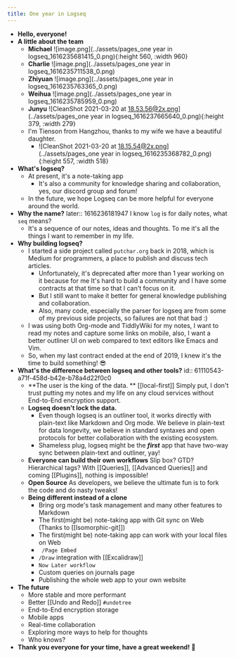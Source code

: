 ```yaml
---
title: One year in Logseq
---
```


- **Hello, everyone!**
- **A little about the team**
    - **Michael**
      ![image.png](../assets/pages_one year in logseq_1616235681415_0.png){:height 560, :width 960}
    - **Charlie**  ![image.png](../assets/pages_one year in logseq_1616235711538_0.png)
    - **Zhiyuan**
      ![image.png](../assets/pages_one year in logseq_1616235763365_0.png)
    - **Weihua**
      ![image.png](../assets/pages_one year in logseq_1616235785959_0.png)
    - **Junyu**
      ![CleanShot 2021-03-20 at 18.53.56@2x.png](../assets/pages_one year in logseq_1616237665640_0.png){:height 379, :width 279}
    - I'm Tienson from Hangzhou, thanks to my wife we have a beautiful daughter.
        - ![CleanShot 2021-03-20 at 18.15.54@2x.png](../assets/pages_one year in logseq_1616235368782_0.png){:height 557, :width 518}
- **What's logseq?**
    - At present, it's a note-taking app
        - It's also a community for knowledge sharing and collaboration, yes, our discord group and forum!
    - In the future, we hope Logseq can be more helpful for everyone around the world.
- **Why the name?**
  later:: 1616236181947
  I know `log` is for daily notes, what `seq` means?
    - It's a sequence of our notes, ideas and thoughts. To me it's all the things I want to remember in my life.
- **Why building logseq?**
    - I started a side project called `putchar.org` back in 2018, which is Medium for programmers, a place to publish and discuss tech articles.
        - Unfortunately, it's deprecated after more than 1 year working on it because for me It's hard to build a community and I have some contracts at that time so that I can't focus on it.
        - But I still want to make it better for general knowledge publishing and collaboration.
        - Also, many code, especially the parser for logseq are from some of my previous side projects, so failures are not that bad :)
    - I was using both Org-mode and TiddlyWiki for my notes, I want to read my notes and capture some links on mobile, also, I want a better outliner UI on web  compared to text editors like Emacs and Vim.
    - So, when my last contract ended at the end of 2019, I knew it's the time to build something! 😎
- **What's the difference between logseq and other tools?**
  id:: 61110543-a71f-458d-b42e-b78a4d22f0c0
    - **The user is the king of the data. ** [[local-first]]
      Simply put, I don't trust putting my notes and my life on any cloud services without End-to-End encryption support.
    - **Logseq doesn't lock the data.**
        - Even though logseq is an outliner tool, it works directly with plain-text like Markdown and Org mode. We believe in plain-text for data longevity, we believe in standard syntaxes and open protocols for better collaboration with the existing ecosystem.
        - Shameless plug, logseq might be the **_first_** app that have two-way sync between plain-text and outliner, yay!
    - **Everyone can build their own workflows**
      Slip box? GTD? Hierarchical tags? With [[Queries]], [[Advanced Queries]] and coming [[Plugins]], nothing is impossible!
    - **Open Source**
      As developers, we believe the ultimate fun is to fork the code and do nasty tweaks!
    - **Being different instead of a clone**
        - Bring org mode's task management and many other features to Markdown
        - The first(might be) note-taking app with Git sync on Web (Thanks to [[Isomorphic-git]])
        - The first(might be) note-taking app can work with your local files on Web
        - ` /Page Embed`
        - `/Draw` integration with [[Excalidraw]]
        - `Now Later workflow`
        - Custom queries on journals page
        - Publishing the whole web app to your own website
- **The future**
    - More stable and more performant
    - Better [[Undo and Redo]] `#undotree`
    - End-to-End encryption storage
    - Mobile apps
    - Real-time collaboration
    - Exploring more ways to help for thoughts
    - Who knows?
- **Thank you everyone for your time, have a great weekend!** 🙏
